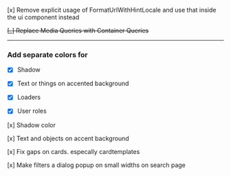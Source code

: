 
[x] Remove explicit usage of FormatUrlWithHintLocale and use that inside the ui component instead

~~[\_] Replace Media Queries with Container Queries~~

---

### Add separate colors for
- [x] Shadow
- [x] Text or things on accented background
- [x] Loaders
- [x] User roles


[x] Shadow color

[x] Text and objects on accent background

[x] Fix gaps on cards. especally cardtemplates

[x] Make filters a dialog popup on small widths on search page
